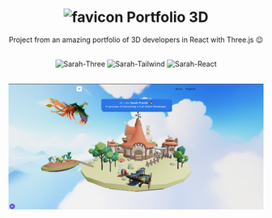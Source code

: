 <h1 align="center"><img width="30px" height="30px" alt="favicon" src="src/assets/favicon.ico"> Portfolio 3D</h1>
<p align="center">Project from an amazing portfolio of 3D developers in React with Three.js 😉</p>
<div style="display: inline_block" align="center"><br>
 <img alt="Sarah-Three" src="https://img.shields.io/badge/ThreeJs-black?style=for-the-badge&logo=three.js&logoColor=white">
 <img alt="Sarah-Tailwind" src="https://img.shields.io/badge/Tailwind_CSS-38B2AC?style=for-the-badge&logo=tailwind-css&logoColor=white">
 <img alt="Sarah-React" src="https://img.shields.io/badge/React-20232A?style=for-the-badge&logo=react&logoColor=61DAFB">
</div>
<br>
<p align="center"><a href="https://3d-portfolio-alpha-pearl.vercel.app/"><img alt="Sarah-Portfolio" src="src/assets/images/page.PNG"></a></p>
<br>

